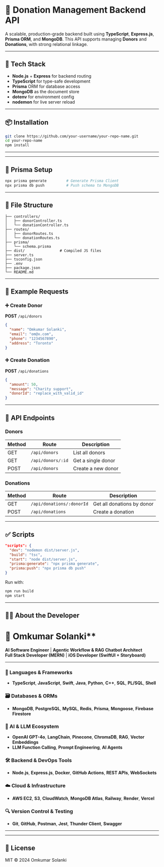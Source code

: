 # 🎯 Donation Management Backend API

A scalable, production-grade backend built using **TypeScript**, **Express.js**, **Prisma ORM**, and **MongoDB**. This API supports managing **Donors** and **Donations**, with strong relational linkage.

---

## 🚀 Tech Stack

- **Node.js** + **Express** for backend routing
- **TypeScript** for type-safe development
- **Prisma** ORM for database access
- **MongoDB** as the document store
- **dotenv** for environment config
- **nodemon** for live server reload

---

## 📦 Installation

```bash
git clone https://github.com/your-username/your-repo-name.git
cd your-repo-name
npm install
```

---

---

## 🔧 Prisma Setup

```bash
npx prisma generate         # Generate Prisma Client
npx prisma db push          # Push schema to MongoDB
```

---

## 📁 File Structure

```
├── controllers/
│   ├── donorController.ts
│   └── donationController.ts
├── routes/
│   ├── donorRoutes.ts
│   └── donationRoutes.ts
├── prisma/
│   └── schema.prisma
├── dist/                # Compiled JS files
├── server.ts
├── tsconfig.json
├── .env
├── package.json
└── README.md
```

---

## 📜 Example Requests

### ➕ Create Donor

**POST** `/api/donors`

```json
{
  "name": "Omkumar Solanki",
  "email": "om@x.com",
  "phone": "1234567890",
  "address": "Toronto"
}
```

### ➕ Create Donation

**POST** `/api/donations`

```json
{
  "amount": 50,
  "message": "Charity support",
  "donorId": "replace_with_valid_id"
}
```

---

## 🔗 API Endpoints

### Donors

| Method | Route                 | Description           |
|--------|-----------------------|-----------------------|
| GET    | `/api/donors`         | List all donors       |
| GET    | `/api/donors/:id`     | Get a single donor    |
| POST   | `/api/donors`         | Create a new donor    |

### Donations

| Method | Route                     | Description               |
|--------|---------------------------|---------------------------|
| GET    | `/api/donations/:donorId` | Get all donations by donor |
| POST   | `/api/donations`          | Create a donation         |

---

## ✅ Scripts

```json
"scripts": {
  "dev": "nodemon dist/server.js",
  "build": "tsc",
  "start": "node dist/server.js",
  "prisma:generate": "npx prisma generate",
  "prisma:push": "npx prisma db push"
}
```

Run with:

```bash
npm run build
npm start
```


---

## 👨‍💻 About the Developer

# 🧠 Omkumar Solanki**  
**AI Software Engineer** | **Agentic Workflow & RAG Chatbot Architect**  
**Full Stack Developer (MERN)** | **iOS Developer (SwiftUI + Storyboard)**  

---

### 🧩 Languages & Frameworks  
- **TypeScript**, **JavaScript**, **Swift**, **Java**, **Python**, **C++**, **SQL**, **PL/SQL**, **Shell**

### 🗃️ Databases & ORMs  
- **MongoDB**, **PostgreSQL**, **MySQL**, **Redis**, **Prisma**, **Mongoose**, **Firebase Firestore**

### 🤖 AI & LLM Ecosystem  
- **OpenAI GPT-4o**, **LangChain**, **Pinecone**, **ChromaDB**, **RAG**, **Vector Embeddings**  
- **LLM Function Calling**, **Prompt Engineering**, **AI Agents**

### 🛠️ Backend & DevOps Tools  
- **Node.js**, **Express.js**, **Docker**, **GitHub Actions**, **REST APIs**, **WebSockets**

### ☁️ Cloud & Infrastructure  
- **AWS EC2**, **S3**, **CloudWatch**, **MongoDB Atlas**, **Railway**, **Render**, **Vercel**

### 🔍 Version Control & Testing  
- **Git**, **GitHub**, **Postman**, **Jest**, **Thunder Client**, **Swagger**

---

---

## 📘 License

MIT © 2024 Omkumar Solanki